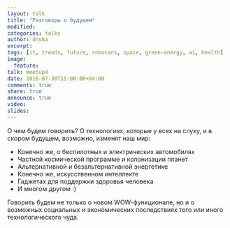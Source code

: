 ```yaml
---
layout: talk
title: "Разговоры о будущем"
modified:
categories: talks
author: dnska
excerpt:
tags: [it, trends, future, robocars, space, green-energy, ai, health]
image:
  feature:
talk: meetup4
date: 2016-07-30T15:00:00+04:00
comments: true
share: true
announce: true
video:
slides: 
---
```


О чем будем говорить? О технологиях, которые у всех на слуху, и в скором будущем, возможно,
изменят наш мир:

* Конечно же, о беспилотных и электрических автомобилях
* Частной космической программе и колонизации планет
* Альтернативной и безальтернативной энергетике
* Конечно же, искусственном интеллекте
* Гаджетах для поддержки здоровья человека
* И многом другом :)

Говорить будем не только о новом WOW-функционале, но и о возможных социальных и
экономических последствиях того или иного технологического чуда.
